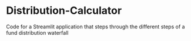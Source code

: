 # Distribution-Calculator
Code for a Streamlit application that steps through the different steps of a fund distribution waterfall
